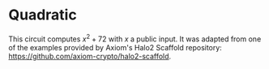 # Quadratic

This circuit computes $x^2+72$ with $x$ a public input.  It was adapted from one of the examples provided by Axiom's Halo2 Scaffold repository: https://github.com/axiom-crypto/halo2-scaffold.